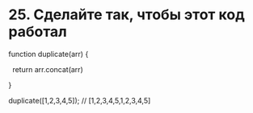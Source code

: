 # 25. Сделайте так, чтобы этот код работал

function duplicate(arr) {

  return arr.concat(arr)

}

duplicate([1,2,3,4,5]); // [1,2,3,4,5,1,2,3,4,5]